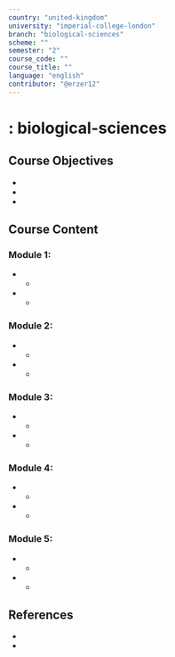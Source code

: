 ```yaml
---
country: "united-kingdom"
university: "imperial-college-london"
branch: "biological-sciences"
scheme: ""
semester: "2"
course_code: ""
course_title: ""
language: "english"
contributor: "@erzer12"
---
```

# : biological-sciences

## Course Objectives
* 
* 
* 

## Course Content
### Module 1: 
* 
  - 
* 
  - 

### Module 2: 
* 
  - 
* 
  - 

### Module 3: 
* 
  - 
* 
  - 

### Module 4: 
* 
  - 
* 
  - 

### Module 5: 
* 
  - 
* 
  - 

## References
* 
* 
